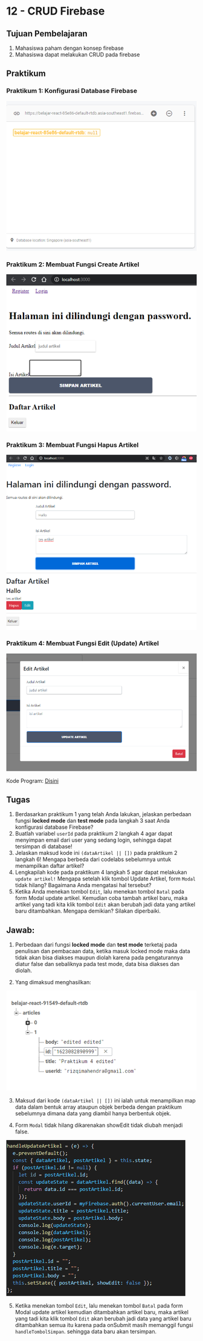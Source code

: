 # 12 - CRUD Firebase

## Tujuan Pembelajaran

1. Mahasiswa paham dengan konsep firebase
2. Mahasiswa dapat melakukan CRUD pada firebase


## Praktikum

### Praktikum 1: Konfigurasi Database Firebase

![Praktikum 1](img/Screenshot_1.png)

### Praktikum 2: Membuat Fungsi Create Artikel

![Praktikum 2](img/Screenshot_2.png)

### Praktikum 3: Membuat Fungsi Hapus Artikel

![Praktikum 3](img/Screenshot_3.png)

### Praktikum 4: Membuat Fungsi Edit (Update) Artikel

![Praktikum 4](img/Screenshot_4.png)



Kode Program: [Disini](../../src/12_crud_firebase/firebase-app)



## Tugas

1. Berdasarkan praktikum 1 yang telah Anda lakukan, jelaskan perbedaan fungsi **locked mode** dan **test mode** pada langkah 3 saat Anda konfigurasi database Firebase?
2. Buatlah variabel `userId` pada praktikum 2 langkah 4 agar dapat menyimpan email dari user yang sedang login, sehingga dapat tersimpan di database!
3. Jelaskan maksud kode ini `(dataArtikel || [])` pada praktikum 2 langkah 6! Mengapa berbeda dari codelabs sebelumnya untuk menampilkan daftar artikel?
4. Lengkapilah kode pada praktikum 4 langkah 5 agar dapat melakukan `update artikel!` Mengapa setelah klik tombol Update Artikel, form `Modal` tidak hilang? Bagaimana Anda mengatasi hal tersebut?
5. Ketika Anda menekan tombol `Edit`, lalu menekan tombol `Batal` pada form Modal update artikel. Kemudian coba tambah artikel baru, maka artikel yang tadi kita klik tombol `Edit` akan berubah jadi data yang artikel baru ditambahkan. Mengapa demikian? Silakan diperbaiki.

## Jawab:

1. Perbedaan dari fungsi **locked mode** dan **test mode** terketaj pada penulisan dan pembacaan data, ketika masuk locked mode maka data tidak akan bisa diakses maupun diolah karena pada pengaturannya diatur false dan sebaliknya pada test mode, data bisa diakses dan diolah.

2. Yang dimaksud menghasilkan:

![Tugas 2](img/Screenshot_5.png)

3. Maksud dari kode `(dataArtikel || [])` ini ialah untuk menampilkan map data dalam bentuk array ataupun objek berbeda dengan praktikum sebelumnya dimana data yang diambil hanya berbentuk objek.

4. Form `Modal` tidak hilang dikarenakan showEdit tidak diubah menjadi false.

![Tugas 4](img/Screenshot_6.png)

5. Ketika menekan tombol `Edit`, lalu menekan tombol `Batal` pada form Modal update artikel kemudian ditambahkan artikel baru, maka artikel yang tadi kita klik tombol `Edit` akan berubah jadi data yang artikel baru ditambahkan semua itu karena pada onSubmit masih memanggil fungsi `handleTombolSimpan`. sehingga data baru akan tersimpan.
